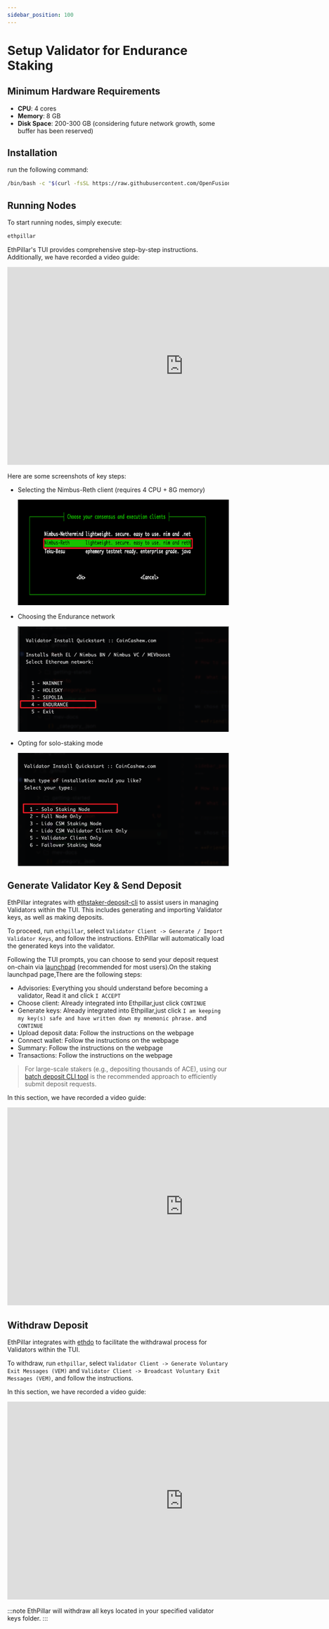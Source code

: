 ```yaml
---
sidebar_position: 100
---
```


# Setup Validator for Endurance Staking

## Minimum Hardware Requirements

- **CPU**: 4 cores
- **Memory**: 8 GB
- **Disk Space**: 200-300 GB (considering future network growth, some buffer has been reserved)

## Installation

run the following command:

```sh
/bin/bash -c "$(curl -fsSL https://raw.githubusercontent.com/OpenFusionist/EthPillar-Endurance/main/install.sh)"
```

## Running Nodes

To start running nodes, simply execute:

```sh
ethpillar
```

EthPillar's TUI provides comprehensive step-by-step instructions. Additionally, we have recorded a video guide:

<div align="center">
  <iframe 
    width="800"
    height="450"
    src="https://www.youtube.com/embed/YLuZPUW9Q9Q" 
    title="EthPillar Setup Guide" 
    frameborder="0" 
    allow="accelerometer; autoplay; clipboard-write; encrypted-media; gyroscope; picture-in-picture" 
    allowfullscreen
  ></iframe>
</div>

Here are some screenshots of key steps:

- Selecting the Nimbus-Reth client (requires 4 CPU + 8G memory)

  ![nimbus-reth](nimbus-reth.png)

- Choosing the Endurance network

  ![endurance](endurance.png)

- Opting for solo-staking mode

  ![solo-staking mode](solo-staking.png)

## Generate Validator Key & Send Deposit

EthPillar integrates with [ethstaker-deposit-cli](https://github.com/OpenFusionist/ethstaker-deposit-cli) to assist users in managing Validators within the TUI. This includes generating and importing Validator keys, as well as making deposits.

To proceed, run `ethpillar`, select `Validator Client -> Generate / Import Validator Keys`, and follow the instructions. EthPillar will automatically load the generated keys into the validator.

Following the TUI prompts, you can choose to send your deposit request on-chain via [launchpad](https://staking.fusionist.io/upload-deposit-data) (recommended for most users).On the staking launchpad page,There are the following steps:
- Advisories: Everything you should understand before becoming a validator, Read it and click `I ACCEPT`
- Choose client: Already integrated into Ethpillar,just click `CONTINUE`
- Generate keys: Already integrated into Ethpillar,just click `I am keeping my key(s) safe and have written down my mnemonic phrase.` and `CONTINUE`
- Upload deposit data: Follow the instructions on the webpage
- Connect wallet: Follow the instructions on the webpage
- Summary: Follow the instructions on the webpage
- Transactions: Follow the instructions on the webpage

> For large-scale stakers (e.g., depositing thousands of ACE), using our [batch deposit CLI tool](https://github.com/OpenFusionist/staking-batch-depositer) is the recommended approach to efficiently submit deposit requests.

In this section, we have recorded a video guide:

<div align="center">
  <iframe 
    width="800"
    height="450"
    src="https://www.youtube.com/embed/FBKbqM9yAJI" 
    title="EthPillar Validator Key Generation and Deposit" 
    frameborder="0" 
    allow="accelerometer; autoplay; clipboard-write; encrypted-media; gyroscope; picture-in-picture" 
    allowfullscreen
  ></iframe>
</div>

## Withdraw Deposit

EthPillar integrates with [ethdo](https://github.com/wealdtech/ethdo) to facilitate the withdrawal process for Validators within the TUI.

To withdraw, run `ethpillar`, select `Validator Client -> Generate Voluntary Exit Messages (VEM)` and `Validator Client -> Broadcast Voluntary Exit Messages (VEM)`, and follow the instructions.

In this section, we have recorded a video guide:

<div align="center">
  <iframe 
    width="800"
    height="450"
    src="https://www.youtube.com/embed/a0kuFdwUwco" 
    title="EthPillar Validator Exit Process" 
    frameborder="0" 
    allow="accelerometer; autoplay; clipboard-write; encrypted-media; gyroscope; picture-in-picture" 
    allowfullscreen
  ></iframe>
</div>


:::note
EthPillar will withdraw all keys located in your specified validator keys folder.
::: 
